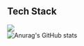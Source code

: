 ## Tech Stack
<span target="_blank"><img src="https://img.shields.io/badge/IntelliJ%20IDEA-000000?style=flat-square&logo=IntelliJ%20IDEA&logoColor=white"/></span>
<br>
![Anurag's GitHub stats](https://github-readme-stats.vercel.app/api?username=smileWeek&theme=highcontrast_icons=true)
<!--
**smileWeek/smileWeek** is a ✨ _special_ ✨ repository because its `README.md` (this file) appears on your GitHub profile.

Here are some ideas to get you started:

- 🔭 I’m currently working on ...
- 🌱 I’m currently learning ...
- 👯 I’m looking to collaborate on ...
- 🤔 I’m looking for help with ...
- 💬 Ask me about ...
- 📫 How to reach me: ...
- 😄 Pronouns: ...
- ⚡ Fun fact: ...
-->
